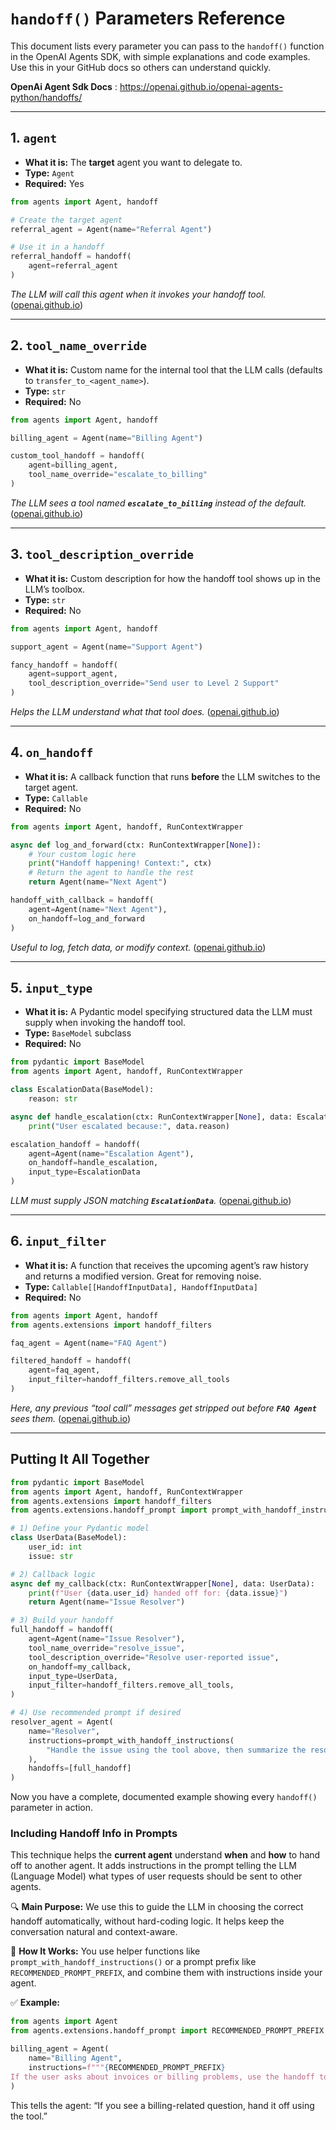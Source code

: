 # `handoff()` Parameters Reference

This document lists every parameter you can pass to the `handoff()` function in the OpenAI Agents SDK, with simple explanations and code examples. Use this in your GitHub docs so others can understand quickly.

**OpenAi Agent Sdk Docs** : https://openai.github.io/openai-agents-python/handoffs/

---

## 1. `agent`

* **What it is:** The **target** agent you want to delegate to.
* **Type:** `Agent`
* **Required:** Yes

```python
from agents import Agent, handoff

# Create the target agent
referral_agent = Agent(name="Referral Agent")

# Use it in a handoff
referral_handoff = handoff(
    agent=referral_agent
)
```

*The LLM will call this agent when it invokes your handoff tool.* ([openai.github.io](https://openai.github.io/openai-agents-python/handoffs/))

---

## 2. `tool_name_override`

* **What it is:** Custom name for the internal tool that the LLM calls (defaults to `transfer_to_<agent_name>`).
* **Type:** `str`
* **Required:** No

```python
from agents import Agent, handoff

billing_agent = Agent(name="Billing Agent")

custom_tool_handoff = handoff(
    agent=billing_agent,
    tool_name_override="escalate_to_billing"
)
```

*The LLM sees a tool named ****`escalate_to_billing`**** instead of the default.* ([openai.github.io](https://openai.github.io/openai-agents-python/handoffs/))

---

## 3. `tool_description_override`

* **What it is:** Custom description for how the handoff tool shows up in the LLM’s toolbox.
* **Type:** `str`
* **Required:** No

```python
from agents import Agent, handoff

support_agent = Agent(name="Support Agent")

fancy_handoff = handoff(
    agent=support_agent,
    tool_description_override="Send user to Level 2 Support"
)
```

*Helps the LLM understand what that tool does.* ([openai.github.io](https://openai.github.io/openai-agents-python/handoffs/))

---

## 4. `on_handoff`

* **What it is:** A callback function that runs **before** the LLM switches to the target agent.
* **Type:** `Callable`
* **Required:** No

```python
from agents import Agent, handoff, RunContextWrapper

async def log_and_forward(ctx: RunContextWrapper[None]):
    # Your custom logic here
    print("Handoff happening! Context:", ctx)
    # Return the agent to handle the rest
    return Agent(name="Next Agent")

handoff_with_callback = handoff(
    agent=Agent(name="Next Agent"),
    on_handoff=log_and_forward
)
```

*Useful to log, fetch data, or modify context.* ([openai.github.io](https://openai.github.io/openai-agents-python/handoffs/))

---

## 5. `input_type`

* **What it is:** A Pydantic model specifying structured data the LLM must supply when invoking the handoff tool.
* **Type:** `BaseModel` subclass
* **Required:** No

```python
from pydantic import BaseModel
from agents import Agent, handoff, RunContextWrapper

class EscalationData(BaseModel):
    reason: str

async def handle_escalation(ctx: RunContextWrapper[None], data: EscalationData):
    print("User escalated because:", data.reason)

escalation_handoff = handoff(
    agent=Agent(name="Escalation Agent"),
    on_handoff=handle_escalation,
    input_type=EscalationData
)
```

*LLM must supply JSON matching ****`EscalationData`****.* ([openai.github.io](https://openai.github.io/openai-agents-python/handoffs/))

---

## 6. `input_filter`

* **What it is:** A function that receives the upcoming agent’s raw history and returns a modified version. Great for removing noise.
* **Type:** `Callable[[HandoffInputData], HandoffInputData]`
* **Required:** No

```python
from agents import Agent, handoff
from agents.extensions import handoff_filters

faq_agent = Agent(name="FAQ Agent")

filtered_handoff = handoff(
    agent=faq_agent,
    input_filter=handoff_filters.remove_all_tools
)
```

*Here, any previous “tool call” messages get stripped out before ****`FAQ Agent`**** sees them.* ([openai.github.io](https://openai.github.io/openai-agents-python/handoffs/))

---

## Putting It All Together

```python
from pydantic import BaseModel
from agents import Agent, handoff, RunContextWrapper
from agents.extensions import handoff_filters
from agents.extensions.handoff_prompt import prompt_with_handoff_instructions

# 1) Define your Pydantic model
class UserData(BaseModel):
    user_id: int
    issue: str

# 2) Callback logic
async def my_callback(ctx: RunContextWrapper[None], data: UserData):
    print(f"User {data.user_id} handed off for: {data.issue}")
    return Agent(name="Issue Resolver")

# 3) Build your handoff
full_handoff = handoff(
    agent=Agent(name="Issue Resolver"),
    tool_name_override="resolve_issue",
    tool_description_override="Resolve user-reported issue",
    on_handoff=my_callback,
    input_type=UserData,
    input_filter=handoff_filters.remove_all_tools,
)

# 4) Use recommended prompt if desired
resolver_agent = Agent(
    name="Resolver",
    instructions=prompt_with_handoff_instructions(
        "Handle the issue using the tool above, then summarize the resolution."
    ),
    handoffs=[full_handoff]
)
```

Now you have a complete, documented example showing every `handoff()` parameter in action.

### Including Handoff Info in Prompts

This technique helps the **current agent** understand **when** and **how** to hand off to another agent. It adds instructions in the prompt telling the LLM (Language Model) what types of user requests should be sent to other agents.

🔍 **Main Purpose:**
We use this to guide the LLM in choosing the correct handoff automatically, without hard-coding logic. It helps keep the conversation natural and context-aware.

🧠 **How It Works:**
You use helper functions like `prompt_with_handoff_instructions()` or a prompt prefix like `RECOMMENDED_PROMPT_PREFIX`, and combine them with instructions inside your agent.

✅ **Example:**

```python
from agents import Agent
from agents.extensions.handoff_prompt import RECOMMENDED_PROMPT_PREFIX

billing_agent = Agent(
    name="Billing Agent",
    instructions=f"""{RECOMMENDED_PROMPT_PREFIX}
If the user asks about invoices or billing problems, use the handoff tool. Otherwise, help as normal."""
)
```

This tells the agent: “If you see a billing-related question, hand it off using the tool.”
